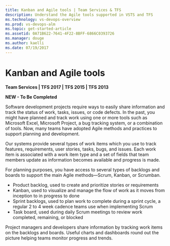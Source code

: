```yaml
---
title: Kanban and Agile tools | Team Services & TFS
description: Understand the Agile tools supported in VSTS and TFS 
ms.technology: vs-devops-overview 
ms.prod: vs-devops-alm
ms.topic: get-started-article  
ms.assetid: 0A71B622-7641-4F22-8BFF-6866C0393726
ms.manager: douge
ms.author: kaelli
ms.date: 07/19/2017
---
```


# Kanban and Agile tools 

<b>Team Services | TFS 2017 | TFS 2015  | TFS 2013</b> 

**NEW - To Be Completed**

Software development projects require ways to easily share information and track the status of work, tasks, issues, or code defects. In the past, you might have planned and track work using one or more tools such as Microsoft Excel, Microsoft Project, a bug tracking system, or a combination of tools. Now, many teams have adopted Agile methods and practices to support planning and development. 

Our systems provide several types of work items which you use to track features, requirements, user stories, tasks, bugs, and issues. Each work item is associated with a work item type and a set of fields that team members update as information becomes available and progress is made. 

For planning purposes, you have access to several types of backlogs and boards to support the main Agile methods&mdash;Scrum, Kanban, or Scrumban. 

- Product backlog, used to create and prioritize stories or requirements  
- Kanban, used to visualize and manage the flow of work as it moves from inception to in progress to done 
- Sprint backlogs, used to plan work to complete during a sprint cycle, a regular 2 to 4 week cadence teams use when implementing Scrum 
- Task board, used during daily Scrum meetings to review work completed, remaining, or blocked 
 
Project managers and developers share information by tracking work items  on the backlogs and boards. Useful charts and dashboards round out the picture helping teams monitor progress and trends. 
